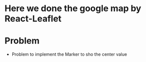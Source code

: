 # Here we done the google map by React-Leaflet 

# Problem 

* Problem to implement the Marker to sho the center value 
